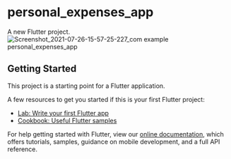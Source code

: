 # personal_expenses_app

A new Flutter project.
![Screenshot_2021-07-26-15-57-25-227_com example personal_expenses_app](https://user-images.githubusercontent.com/73067444/126976432-7c6dfbfb-e1bb-4542-b57c-51d7ccf3e32d.jpg)


## Getting Started

This project is a starting point for a Flutter application.

A few resources to get you started if this is your first Flutter project:

- [Lab: Write your first Flutter app](https://flutter.dev/docs/get-started/codelab)
- [Cookbook: Useful Flutter samples](https://flutter.dev/docs/cookbook)

For help getting started with Flutter, view our
[online documentation](https://flutter.dev/docs), which offers tutorials,
samples, guidance on mobile development, and a full API reference.
